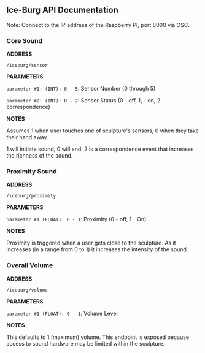 ## Ice-Burg API Documentation

Note: Connect to the IP address of the Raspberry PI, port 8000 via OSC.

### Core Sound

**ADDRESS**

`/iceburg/sensor`

**PARAMETERS**

`parameter #1: (INT): 0 - 5`: Sensor Number (0 through 5)

`parameter #2: (INT): 0 - 2`: Sensor Status (0 - off, 1, - on, 2 - correspondence)


**NOTES**

Assumes 1 when user touches one of sculpture's sensors, 0 when they take their hand away.

1 will initiate sound, 0 will end. 2 is a correspondence event that increases the richness of the sound.

### Proximity Sound
**ADDRESS**

`/iceburg/proximity`

**PARAMETERS**

`parameter #1 (FLOAT): 0 - 1`: Proximity (0 - off, 1 - On)

**NOTES**

Proximity is triggered when a user gets close to the sculpture. As it increases (in a range from 0 to 1) it increases the intensity of the sound.

### Overall Volume
**ADDRESS**

`/iceburg/volume`

**PARAMETERS**

`parameter #1 (FLOAT): 0 - 1`: Volume Level

**NOTES**

This defaults to 1 (maximum) volume. This endpoint is exposed because access to sound hardware may be limited within the sculpture.
